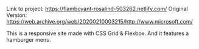 Link to project: https://flamboyant-rosalind-503262.netlify.com/
Original Version: https://web.archive.org/web/20200210003215/http://www.microsoft.com/

This is a responsive site made with CSS Grid & Flexbox.
And it features a hamburger menu.
